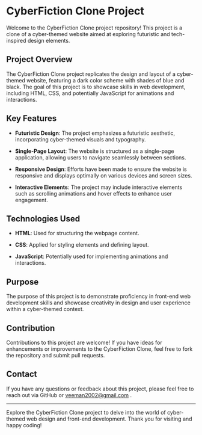 # CyberFiction Clone Project

Welcome to the CyberFiction Clone project repository! This project is a clone of a cyber-themed website aimed at exploring futuristic and tech-inspired design elements. 

## Project Overview

The CyberFiction Clone project replicates the design and layout of a cyber-themed website, featuring a dark color scheme with shades of blue and black. The goal of this project is to showcase skills in web development, including HTML, CSS, and potentially JavaScript for animations and interactions.

## Key Features

- **Futuristic Design**: The project emphasizes a futuristic aesthetic, incorporating cyber-themed visuals and typography.

- **Single-Page Layout**: The website is structured as a single-page application, allowing users to navigate seamlessly between sections.

- **Responsive Design**: Efforts have been made to ensure the website is responsive and displays optimally on various devices and screen sizes.

- **Interactive Elements**: The project may include interactive elements such as scrolling animations and hover effects to enhance user engagement.

## Technologies Used

- **HTML**: Used for structuring the webpage content.

- **CSS**: Applied for styling elements and defining layout.

- **JavaScript**: Potentially used for implementing animations and interactions.

## Purpose

The purpose of this project is to demonstrate proficiency in front-end web development skills and showcase creativity in design and user experience within a cyber-themed context.

## Contribution

Contributions to this project are welcome! If you have ideas for enhancements or improvements to the CyberFiction Clone, feel free to fork the repository and submit pull requests.

## Contact

If you have any questions or feedback about this project, please feel free to reach out via GitHub or veeman2002@gmail.com .

---

Explore the CyberFiction Clone project to delve into the world of cyber-themed web design and front-end development. Thank you for visiting and happy coding!
